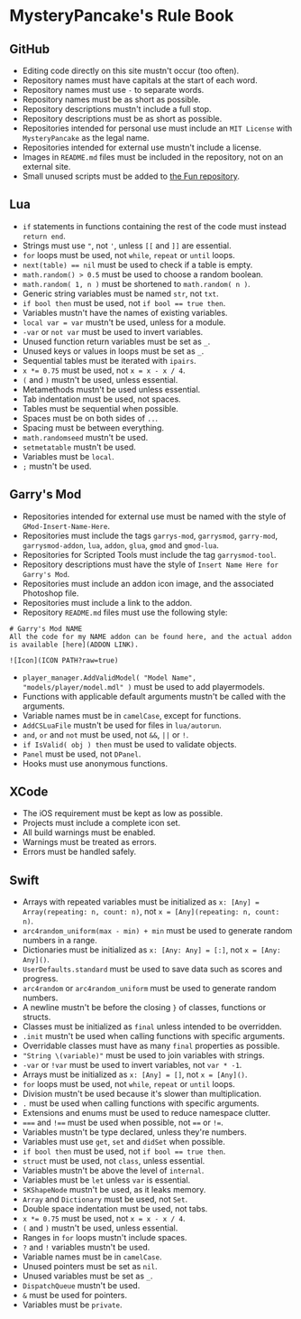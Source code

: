 # MysteryPancake's Rule Book
## GitHub
* Editing code directly on this site mustn't occur (too often).
* Repository names must have capitals at the start of each word.
* Repository names must use `-` to separate words.
* Repository names must be as short as possible.
* Repository descriptions mustn't include a full stop.
* Repository descriptions must be as short as possible.
* Repositories intended for personal use must include an `MIT License` with `MysteryPancake` as the legal name.
* Repositories intended for external use mustn't include a license.
* Images in `README.md` files must be included in the repository, not on an external site.
* Small unused scripts must be added to [the Fun repository](https://github.com/MysteryPancake/Fun).

## Lua
* `if` statements in functions containing the rest of the code must instead `return end`.
* Strings must use `"`, not `'`, unless `[[` and `]]` are essential.
* `for` loops must be used, not `while`, `repeat` or `until` loops.
* `next(table) == nil` must be used to check if a table is empty.
* `math.random() > 0.5` must be used to choose a random boolean.
* `math.random( 1, n )` must be shortened to `math.random( n )`.
* Generic string variables must be named `str`, not `txt`.
* `if bool then` must be used, not `if bool == true then`.
* Variables mustn't have the names of existing variables.
* `local var = var` mustn't be used, unless for a module.
* `-var` or `not var` must be used to invert variables.
* Unused function return variables must be set as `_`.
* Unused keys or values in loops must be set as `_`.
* Sequential tables must be iterated with `ipairs`.
* `x *= 0.75` must be used, not `x = x - x / 4`.
* `(` and `)` mustn't be used, unless essential.
* Metamethods mustn't be used unless essential.
* Tab indentation must be used, not spaces.
* Tables must be sequential when possible.
* Spaces must be on both sides of `..`.
* Spacing must be between everything.
* `math.randomseed` mustn't be used.
* `setmetatable` mustn't be used.
* Variables must be `local`.
* `;` mustn't be used.

## Garry's Mod
* Repositories intended for external use must be named with the style of `GMod-Insert-Name-Here`.
* Repositories must include the tags `garrys-mod`, `garrysmod`, `garry-mod`, `garrysmod-addon`, `lua`, `addon`, `glua`, `gmod` and `gmod-lua`.
* Repositories for Scripted Tools must include the tag `garrysmod-tool`.
* Repository descriptions must have the style of `Insert Name Here for Garry's Mod`.
* Repositories must include an addon icon image, and the associated Photoshop file.
* Repositories must include a link to the addon.
* Repository `README.md` files must use the following style:

```
# Garry's Mod NAME
All the code for my NAME addon can be found here, and the actual addon is available [here](ADDON LINK).

![Icon](ICON PATH?raw=true)
```
* `player_manager.AddValidModel( "Model Name", "models/player/model.mdl" )` must be used to add playermodels.
* Functions with applicable default arguments mustn't be called with the arguments.
* Variable names must be in `camelCase`, except for functions.
* `AddCSLuaFile` mustn't be used for files in `lua/autorun`.
* `and`, `or` and `not` must be used, not `&&`, `||` or `!`.
* `if IsValid( obj ) then` must be used to validate objects.
* `Panel` must be used, not `DPanel`.
* Hooks must use anonymous functions.

## XCode
* The iOS requirement must be kept as low as possible.
* Projects must include a complete icon set.
* All build warnings must be enabled.
* Warnings must be treated as errors.
* Errors must be handled safely.

## Swift
* Arrays with repeated variables must be initialized as `x: [Any] = Array(repeating: n, count: n)`, not `x = [Any](repeating: n, count: n)`.
* `arc4random_uniform(max - min) + min` must be used to generate random numbers in a range.
* Dictionaries must be initialized as `x: [Any: Any] = [:]`, not `x = [Any: Any]()`.
* `UserDefaults.standard` must be used to save data such as scores and progress.
* `arc4random` or `arc4random_uniform` must be used to generate random numbers.
* A newline mustn't be before the closing `}` of classes, functions or structs.
* Classes must be initialized as `final` unless intended to be overridden.
* `.init` mustn't be used when calling functions with specific arguments.
* Overridable classes must have as many `final` properties as possible.
* `"String \(variable)"` must be used to join variables with strings.
* `-var` or `!var` must be used to invert variables, not `var * -1`.
* Arrays must be initialized as `x: [Any] = []`, not `x = [Any]()`.
* `for` loops must be used, not `while`, `repeat` or `until` loops.
* Division mustn't be used because it's slower than multiplication.
* `.` must be used when calling functions with specific arguments.
* Extensions and enums must be used to reduce namespace clutter.
* `===` and `!==` must be used when possible, not `==` or `!=`.
* Variables mustn't be type declared, unless they're numbers.
* Variables must use `get`, `set` and `didSet` when possible.
* `if bool then` must be used, not `if bool == true then`.
* `struct` must be used, not `class`, unless essential.
* Variables mustn't be above the level of `internal`.
* Variables must be `let` unless `var` is essential.
* `SKShapeNode` mustn't be used, as it leaks memory.
* `Array` and `Dictionary` must be used, not `Set`.
* Double space indentation must be used, not tabs.
* `x *= 0.75` must be used, not `x = x - x / 4`.
* `(` and `)` mustn't be used, unless essential.
* Ranges in `for` loops mustn't include spaces.
* `?` and `!` variables mustn't be used.
* Variable names must be in `camelCase`.
* Unused pointers must be set as `nil`.
* Unused variables must be set as `_`.
* `DispatchQueue` mustn't be used.
* `&` must be used for pointers.
* Variables must be `private`.

